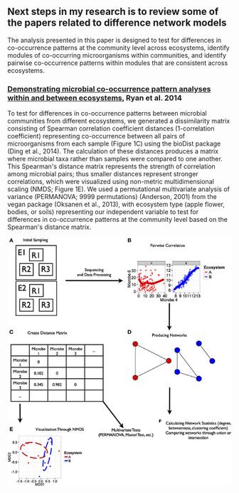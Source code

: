 ## Next steps in my research is to review some of the papers related to difference network models

The analysis presented in this paper is designed to test for differences in co-occurrence patterns at the community level across ecosystems, identify modules of co-occurring microorganisms within communities, and identify pairwise co-occurrence patterns within modules that are consistent across ecosystems.

### [Demonstrating microbial co-occurrence pattern analyses within and between ecosystems](https://www.frontiersin.org/articles/10.3389/fmicb.2014.00358/full), Ryan et al. 2014
To test for differences in co-occurrence patterns between microbial communities from different ecosystems, we generated a dissimilarity matrix consisting of Spearman correlation coefficient distances (1-correlation coefficient) representing co-occurrence between all pairs of microorganisms from each sample (Figure 1C) using the bioDist package (Ding et al., 2014). The calculation of these distances produces a matrix where microbial taxa rather than samples were compared to one another. This Spearman's distance matrix represents the strength of correlation among microbial pairs; thus smaller distances represent stronger correlations, which were visualized using non-metric multidimensional scaling (NMDS; Figure 1E). We used a permutational multivariate analysis of variance (PERMANOVA; 9999 permutations) (Anderson, 2001) from the vegan package (Oksanen et al., 2013), with ecosystem type (apple flower, bodies, or soils) representing our independent variable to test for differences in co-occurrence patterns at the community level based on the Spearman's distance matrix.

![image](https://github.com/EngineerDanny/CS685-Microbe-Network-Research/blob/main/Fall-2023/fmicb-05-00358-g001.jpg)
